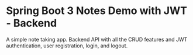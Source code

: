 # Spring Boot 3 Notes Demo with JWT - Backend

A simple note taking app.
Backend API with all the CRUD features and JWT authentication, user registration, login, and logout.

